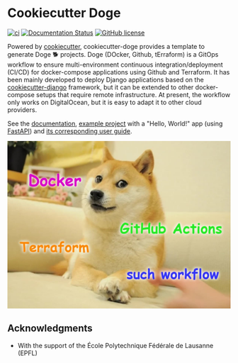 # Cookiecutter Doge

[![ci](https://github.com/martibosch/cookiecutter-doge/actions/workflows/ci.yml/badge.svg?branch=main)](https://github.com/martibosch/cookiecutter-doge/actions/workflows/ci.yml)
[![Documentation Status](https://readthedocs.org/projects/cookiecutter-doge/badge/?version=latest)](https://cookiecutter-doge.readthedocs.io/en/latest/?badge=latest)
[![GitHub license](https://img.shields.io/github/license/martibosch/cookiecutter-doge.svg)](https://github.com/martibosch/cookiecutter-doge/blob/main/LICENSE)

Powered by [cookiecutter](https://github.com/cookiecutter/cookiecutter), cookiecutter-doge provides a template to generate Doge :dog2: projects. Doge (DOcker, Github, tErraform) is a GitOps workflow to ensure multi-environment continuous integration/deployment (CI/CD) for docker-compose applications using Github and Terraform. It has been mainly developed to deploy Django applications based on the [cookiecutter-django](https://github.com/cookiecutter/cookiecutter-django) framework, but it can be extended to other docker-compose setups that require remote infrastructure. At present, the workflow only works on DigitalOcean, but it is easy to adapt it to other cloud providers.

See the [documentation](https://cookiecutter-doge.readthedocs.io), [example project](https://github.com/martibosch/doge-hello-world) with a "Hello, World!" app (using [FastAPI](https://fastapi.tiangolo.com/)) and [its corresponding user guide](https://github.com/martibosch/doge-hello-world/blob/main/README.md).

![such workflow](https://raw.githubusercontent.com/martibosch/cookiecutter-doge/main/doge.png "such workflow")

## Acknowledgments

- With the support of the École Polytechnique Fédérale de Lausanne (EPFL)
